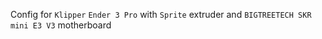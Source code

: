 Config for `Klipper` `Ender 3 Pro` with `Sprite` extruder and `BIGTREETECH SKR mini E3 V3` motherboard
